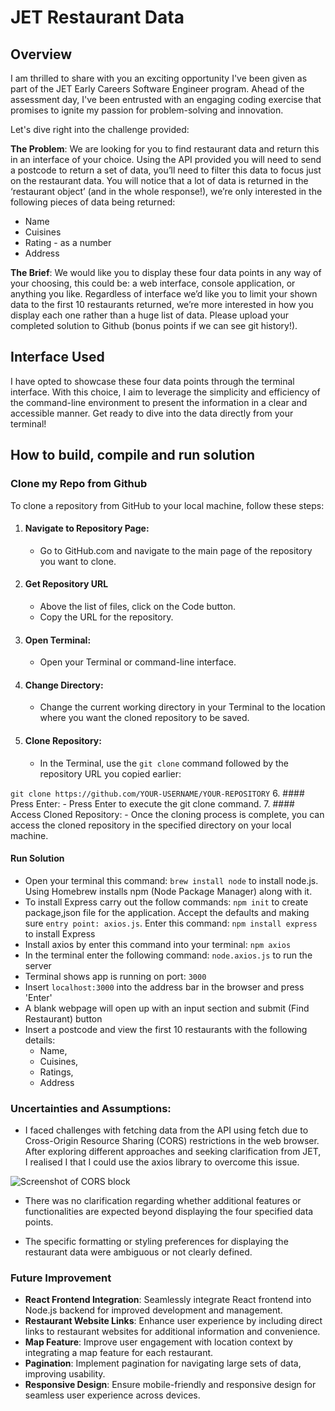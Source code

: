 # JET Restaurant Data

## Overview
I am thrilled to share with you an exciting opportunity I've been given as part of the JET Early Careers Software Engineer program. Ahead of the assessment day, I've been entrusted with an engaging coding exercise that promises to ignite my passion for problem-solving and innovation.

Let's dive right into the challenge provided:

**The Problem**: We are looking for you to find restaurant data and return this in an interface of your choice.
Using the API provided you will need to send a postcode to return a set of data, you’ll need to filter this data to focus just on the restaurant data.
You will notice that a lot of data is returned in the ‘restaurant object’ (and in the whole response!), we’re only interested in the following pieces of data being returned:

- Name
- Cuisines
- Rating - as a number
- Address

**The Brief**: We would like you to display these four data points in any way of your choosing, this could be: a web interface, console application, or anything you like.
Regardless of interface we’d like you to limit your shown data to the first 10 restaurants returned, we’re more interested in how you display each one rather than a huge list of data.
Please upload your completed solution to Github (bonus points if we can see git history!).

## Interface Used
I have opted to showcase these four data points through the terminal interface. With this choice, I aim to leverage the simplicity and efficiency of the command-line environment to present the information in a clear and accessible manner. Get ready to dive into the data directly from your terminal!

## How to build, compile and run solution
### Clone my Repo from Github
To clone a repository from GitHub to your local machine, follow these steps:
1. #### Navigate to Repository Page:
    - Go to GitHub.com and navigate to the main page of the repository you want to clone.
2. #### Get Repository URL  
    - Above the list of files, click on the Code button.
    - Copy the URL for the repository.
3. #### Open Terminal:
    - Open your Terminal or command-line interface.
4. #### Change Directory:
    - Change the current working directory in your Terminal to the location where you want the cloned repository to be saved.
5. #### Clone Repository:
    - In the Terminal, use the `git clone` command followed by the repository URL you copied earlier:

```git clone https://github.com/YOUR-USERNAME/YOUR-REPOSITORY```
6. #### Press Enter:
    - Press Enter to execute the git clone command.
7. #### Access Cloned Repository:
    - Once the cloning process is complete, you can access the cloned repository in the specified directory on your local machine.

#### Run Solution
- Open your terminal this command: `brew install node` to install node.js. Using Homebrew installs npm (Node Package Manager) along with it.
- To install Express carry out the follow commands: `npm init` to create package,json file for the application. Accept the defaults and making sure `entry point: axios.js`. Enter this command: `npm install express` to install Express
- Install axios by enter this command into your terminal: `npm axios`
- In the terminal enter the following command: `node.axios.js` to run the server
- Terminal shows app is running on port: `3000`
- Insert `localhost:3000` into the address bar in the browser and press 'Enter'
- A blank webpage will open up with an input section and submit (Find Restaurant) button
- Insert a postcode and view the first 10 restaurants with the following details:
  - Name,
  - Cuisines,
  - Ratings,
  - Address

### Uncertainties and Assumptions:
- I faced challenges with fetching data from the API using fetch due to Cross-Origin Resource Sharing (CORS) restrictions in the web browser. After exploring different approaches and seeking clarification from JET, I realised I that I could use the axios library to overcome this issue.

![Screenshot of CORS block](assets/images/cors-blocking.png)

- There was no clarification regarding whether additional features or functionalities are expected beyond displaying the four specified data points.

- The specific formatting or styling preferences for displaying the restaurant data were ambiguous or not clearly defined.

### Future Improvement
- **React Frontend Integration**: Seamlessly integrate React frontend into Node.js backend for improved development and management.
- **Restaurant Website Links**: Enhance user experience by including direct links to restaurant websites for additional information and convenience.
- **Map Feature**: Improve user engagement with location context by integrating a map feature for each restaurant.
- **Pagination**: Implement pagination for navigating large sets of data, improving usability.
- **Responsive Design**: Ensure mobile-friendly and responsive design for seamless user experience across devices.


